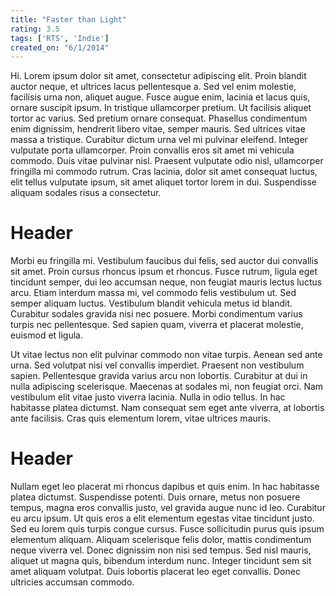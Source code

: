 ```yaml
---
title: "Faster than Light"
rating: 3.5
tags: ['RTS', 'Indie']
created_on: "6/1/2014"
---
```


Hi. Lorem ipsum dolor sit amet, consectetur adipiscing elit. Proin blandit auctor neque, et ultrices lacus pellentesque a. Sed vel enim molestie, facilisis urna non, aliquet augue. Fusce augue enim, lacinia et lacus quis, ornare suscipit ipsum. In tristique ullamcorper pretium. Ut facilisis aliquet tortor ac varius. Sed pretium ornare consequat. Phasellus condimentum enim dignissim, hendrerit libero vitae, semper mauris. Sed ultrices vitae massa a tristique. Curabitur dictum urna vel mi pulvinar eleifend. Integer vulputate porta ullamcorper. Proin convallis eros sit amet mi vehicula commodo. Duis vitae pulvinar nisl. Praesent vulputate odio nisl, ullamcorper fringilla mi commodo rutrum. Cras lacinia, dolor sit amet consequat luctus, elit tellus vulputate ipsum, sit amet aliquet tortor lorem in dui. Suspendisse aliquam sodales risus a consectetur.

# Header

Morbi eu fringilla mi. Vestibulum faucibus dui felis, sed auctor dui convallis sit amet. Proin cursus rhoncus ipsum et rhoncus. Fusce rutrum, ligula eget tincidunt semper, dui leo accumsan neque, non feugiat mauris lectus luctus arcu. Etiam interdum massa mi, vel commodo felis vestibulum ut. Sed semper aliquam luctus. Vestibulum blandit vehicula metus id blandit. Curabitur sodales gravida nisi nec posuere. Morbi condimentum varius turpis nec pellentesque. Sed sapien quam, viverra et placerat molestie, euismod et ligula.

Ut vitae lectus non elit pulvinar commodo non vitae turpis. Aenean sed ante urna. Sed volutpat nisi vel convallis imperdiet. Praesent non vestibulum sapien. Pellentesque gravida varius arcu non lobortis. Curabitur at dui in nulla adipiscing scelerisque. Maecenas at sodales mi, non feugiat orci. Nam vestibulum elit vitae justo viverra lacinia. Nulla in odio tellus. In hac habitasse platea dictumst. Nam consequat sem eget ante viverra, at lobortis ante facilisis. Cras quis elementum lorem, vitae ultrices mauris.

# Header

Nullam eget leo placerat mi rhoncus dapibus et quis enim. In hac habitasse platea dictumst. Suspendisse potenti. Duis ornare, metus non posuere tempus, magna eros convallis justo, vel gravida augue nunc id leo. Curabitur eu arcu ipsum. Ut quis eros a elit elementum egestas vitae tincidunt justo. Sed eu lorem quis turpis congue cursus. Fusce sollicitudin purus quis ipsum elementum aliquam. Aliquam scelerisque felis dolor, mattis condimentum neque viverra vel. Donec dignissim non nisi sed tempus. Sed nisl mauris, aliquet ut magna quis, bibendum interdum nunc. Integer tincidunt sem sit amet aliquam volutpat. Duis lobortis placerat leo eget convallis. Donec ultricies accumsan commodo.

